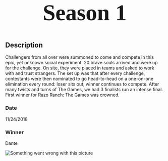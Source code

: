 <h1 style="font-size:72px;font-family:'Papyrus';text-align:center;">Season 1</h1>

## Description

Challengers from all over were summoned to come and compete in this epic, yet unknown social experiment. 20 brave souls arrived and were up for the challenge. On site, they were placed in teams and asked to work with and trust strangers. The set up was that after every challenge, contestants were then nominated to go head-to-head on a one-on-one elimination every round: loser sits out, winner continues to compete. After many twists and turns of The Games, we had 3 finalists run an intense final. First winner for Razo Ranch: The Games was crowned.

### Date

11/24/2018

### Winner

Dante

![Something went wrong with this picture](../images/paintball_wars.jpg 'Paintball Wars')
